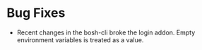 # Bug Fixes

- Recent changes in the bosh-cli broke the login addon.  Empty environment variables is treated as a value.

